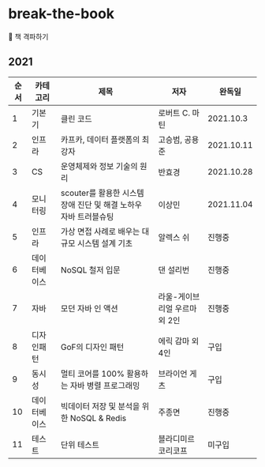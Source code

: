 # break-the-book
📕 책 격파하기 

## 2021
| 순서 | 카테고리 | 제목 | 저자 | 완독일 | 
| - | - | - | - | - |
| 1 | 기본기 | 클린 코드 | 로버트 C. 마틴 | 2021.10.3 |
| 2 | 인프라 | 카프카, 데이터 플랫폼의 최강자 | 고승범, 공용준 | 2021.10.11 |
| 3 | CS | 운영체제와 정보 기술의 원리 | 반효경 | 2021.10.28 |
| 4 | 모니터링 | scouter를 활용한 시스템 장애 진단 및 해결 노하우 자바 트러블슈팅 | 이상민 | 2021.11.04 |
| 5 | 인프라 | 가상 면접 사례로 배우는 대규모 시스템 설계 기초 | 알렉스 쉬 | 진행중 |
| 6 | 데이터베이스 | NoSQL 철저 입문 | 댄 설리번 | 진행중 |
| 7 | 자바 | 모던 자바 인 액션 | 라울-게이브리얼 우르마 외 2인 | 진행중 |
| 8 | 디자인패턴 | GoF의 디자인 패턴 | 에릭 감마 외 4인 | 구입 |
| 9 | 동시성 | 멀티 코어를 100% 활용하는 자바 병렬 프로그래밍 | 브라이언 게츠 | 구입 |
| 10 | 데이터베이스 | 빅데이터 저장 및 분석을 위한 NoSQL & Redis | 주종면 | 진행중 |
| 11 | 테스트 | 단위 테스트 | 블라디미르 코리코프 | 미구입 |
